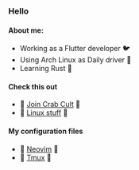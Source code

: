 ### Hello
#### About me:
- Working as a Flutter developer 🐦 
- Using Arch Linux as Daily driver 🐧
- Learning Rust 🦀

#### Check this out
- 🦀 [Join Crab Cult](https://www.rust-lang.org/learn/get-started) 🦀 
- 🐧 [Linux stuff](https://github.com/Talandar99/vimwiki_studies/blob/main/BDiSI/BDiSI.md) 🐧

#### My configuration files
- 📗 [Neovim](https://github.com/Talandar99/nvim_config) 📗
- 📗 [Tmux](https://github.com/Talandar99/tmux_config) 📗
